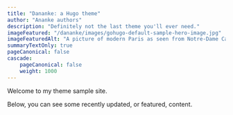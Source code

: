 ```yaml
---
title: "Dananke: a Hugo theme"
author: "Ananke authors"
description: "Definitely not the last theme you'll ever need."
imageFeatured: "/dananke/images/gohugo-default-sample-hero-image.jpg"
imageFeaturedAlt: "A picture of modern Paris as seen from Notre-Dame Cathedral, with a cornice with a gargoyle on the left and dominating the scene"
summaryTextOnly: true
pageCanonical: false
cascade:
    pageCanonical: false
    weight: 1000
---
```


Welcome to my theme sample site.

Below, you can see some recently updated, or featured, content.
